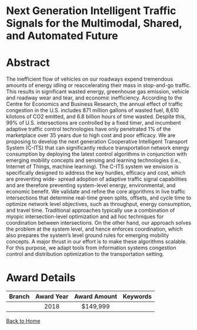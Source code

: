
Next Generation Intelligent Traffic Signals for the Multimodal, Shared, and Automated Future
============================================================================================

# Abstract


The inefficient flow of vehicles on our roadways expend tremendous amounts of energy idling or reaccelerating their mass in stop-and-go traffic. This results in significant wasted energy, greenhouse gas emission, vehicle and roadway wear and tear, and economic inefficiency. According to the Centre for Economics and Business Research, the annual effect of traffic congestion in the U.S. includes 871 million gallons of wasted fuel, 8,610 kilotons of CO2 emitted, and 6.8 billion hours of time wasted. Despite this, 99% of U.S. intersections are controlled by a fixed timer, and incumbent adaptive traffic control technologies have only penetrated 1% of the marketplace over 35 years due to high cost and poor efficacy. We are proposing to develop the next generation Cooperative Intelligent Transport System (C-ITS) that can significantly reduce transportation network energy consumption by deploying the latest control algorithms in conjunction with emerging mobility concepts and sensing and learning technologies (i.e., Internet of Things, machine learning). The C-ITS system we envision is specifically designed to address the key hurdles, efficacy and cost, which are preventing wide- spread adoption of adaptive traffic signal capabilities and are therefore preventing system-level energy, environmental, and economic benefit. We validate and refine the core algorithms in live traffic intersections that determine real-time green splits, offsets, and cycle time to optimize network level objectives, such as throughput, energy consumption, and travel time. Traditional approaches typically use a combination of myopic intersection-level optimization and ad hoc techniques for coordination between intersections. On the other hand, our approach solves the problem at the system level, and hence enforces coordination, which also prepares the system’s level ground rules for emerging mobility concepts. A major thrust in our effort is to make these algorithms scalable. For this purpose, we adapt tools from information systems congestion control and distribution optimization to the transportation setting.  

# Award Details

|Branch|Award Year|Award Amount|Keywords|
| :---: | :---: | :---: | :---: |
||2018|$149,999||
  
  


[Back to Home](https://github.com/chrischow/dod_sbir_awards#749)
